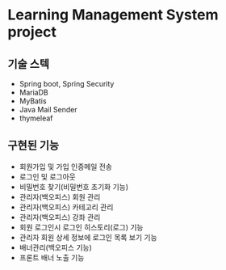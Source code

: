 # Learning Management System project

## 기술 스텍
- Spring boot, Spring Security
- MariaDB
- MyBatis
- Java Mail Sender
- thymeleaf

## 구현된 기능
- 회원가입 및 가입 인증메일 전송
- 로그인 및 로그아웃
- 비밀번호 찾기(비밀번호 초기화 기능)
- 관리자(백오피스) 회원 관리
- 관리자(백오피스) 카테고리 관리
- 관리자(백오피스) 강좌 관리
- 회원 로그인시 로그인 히스토리(로그) 기능
- 관리자 회원 상세 정보에 로그인 목록 보기 기능
- 배너관리(백오피스 기능)
- 프론트 배너 노출 기능

